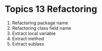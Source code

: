 # Topics 13 Refactoring

1. Refactoring package name
2. Refactoring class field name
3. Extract local variable
4. Extract method
5. Extract sublass
